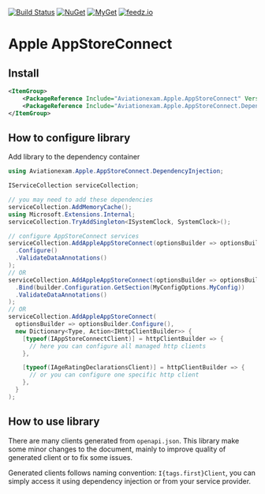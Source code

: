[![Build Status](https://github.com/aviationexam/apple-app-store-connect-api/actions/workflows/build.yml/badge.svg?branch=main)](https://github.com/aviationexam/apple-app-store-connect-api/actions/workflows/build.yml)
[![NuGet](https://img.shields.io/nuget/v/Aviationexam.Apple.AppStoreConnect.svg?style=flat-square&label=nuget)](https://www.nuget.org/packages/Aviationexam.Apple.AppStoreConnect/)
[![MyGet](https://img.shields.io/myget/apple-app-store-connect/vpre/Aviationexam.Apple.AppStoreConnect?label=MyGet)](https://www.myget.org/feed/apple-app-store-connect/package/nuget/Aviationexam.Apple.AppStoreConnect)
[![feedz.io](https://img.shields.io/badge/endpoint.svg?url=https%3A%2F%2Ff.feedz.io%2Faviationexam%2Fapple-app-store-connect-api%2Fshield%2FAviationexam.Apple.AppStoreConnect%2Flatest&label=Aviationexam.Apple.AppStoreConnect)](https://f.feedz.io/aviationexam/apple-app-store-connect-api/packages/Aviationexam.Apple.AppStoreConnect/latest/download)

# Apple AppStoreConnect

## Install
```xml
<ItemGroup>
    <PackageReference Include="Aviationexam.Apple.AppStoreConnect" Version="" />
    <PackageReference Include="Aviationexam.Apple.AppStoreConnect.DependencyInjection" Version="" />
</ItemGroup>
```

## How to configure library

Add library to the dependency container

```cs
using Aviationexam.Apple.AppStoreConnect.DependencyInjection;

IServiceCollection serviceCollection;

// you may need to add these dependencies
serviceCollection.AddMemoryCache();
using Microsoft.Extensions.Internal;
serviceCollection.TryAddSingleton<ISystemClock, SystemClock>();

// configure AppStoreConnect services
serviceCollection.AddAppleAppStoreConnect(optionsBuilder => optionsBuilder
  .Configure()
  .ValidateDataAnnotations()
);
// OR
serviceCollection.AddAppleAppStoreConnect(optionsBuilder => optionsBuilder
  .Bind(builder.Configuration.GetSection(MyConfigOptions.MyConfig))
  .ValidateDataAnnotations()
);
// OR
serviceCollection.AddAppleAppStoreConnect(
  optionsBuilder => optionsBuilder.Configure(),
  new Dictionary<Type, Action<IHttpClientBuilder>> {
    [typeof(IAppStoreConnectClient)] = httpClientBuilder => {
      // here you can configure all managed http clients
    },

    [typeof(IAgeRatingDeclarationsClient)] = httpClientBuilder => {
      // or you can configure one specific http client
    },
  }
);
```

## How to use library

There are many clients generated from `openapi.json`.
This library make some minor changes to the document, mainly to improve quality of generated client or to fix some issues.

Generated clients follows naming convention: `I{tags.first}Client`, you can simply access it using dependency injection or from your service provider.
```cs

```
